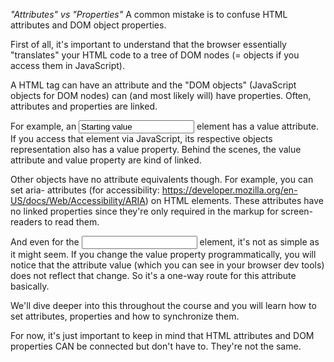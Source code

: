 *"Attributes" vs "Properties"*
A common mistake is to confuse HTML attributes and DOM object properties.

First of all, it's important to understand that the browser essentially "translates" your HTML code to a tree of DOM nodes (= objects if you access them in JavaScript).

A HTML tag can have an attribute and the "DOM objects" (JavaScript objects for DOM nodes) can (and most likely will) have properties. Often, attributes and properties are linked.

For example, an <input value="Starting value"> element has a value attribute. If you access that element via JavaScript, its respective objects representation also has a value property. Behind the scenes, the value attribute and value property are kind of linked.

Other objects have no attribute equivalents though. For example, you can set aria- attributes (for accessibility: https://developer.mozilla.org/en-US/docs/Web/Accessibility/ARIA) on HTML elements. These attributes have no linked properties since they're only required in the markup for screen-readers to read them.

And even for the <input> element, it's not as simple as it might seem. If you change the value property programmatically, you will notice that the attribute value (which you can see in your browser dev tools) does not reflect that change. So it's a one-way route for this attribute basically.

We'll dive deeper into this throughout the course and you will learn how to set attributes, properties and how to synchronize them.

For now, it's just important to keep in mind that HTML attributes and DOM properties CAN be connected but don't have to. They're not the same.